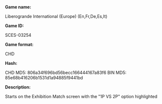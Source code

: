 **Game name:**

Liberogrande International (Europe) (En,Fr,De,Es,It)

**Game ID:**

SCES-03254

**Game format:**

CHD

**Hash:**

CHD MD5: 806a34f696bd56becc166444167a83f6
BIN MD5: 85e68b416206b1531d1a94885f9441bd

**Description:**

Starts on the Exhibition Match screen with the "1P VS 2P" option highlighted